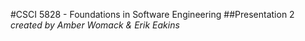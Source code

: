 #CSCI 5828 - Foundations in Software Engineering
##Presentation 2
*created by Amber Womack & Erik Eakins*
